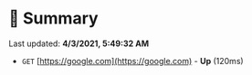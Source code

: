 # 📖 Summary
Last updated: **4/3/2021, 5:49:32 AM**

- `GET` [https://google.com](https://google.com) - **Up** (120ms)
